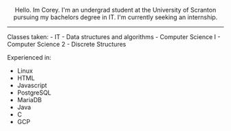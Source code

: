 <p align="center">
Hello.
Im Corey. I'm an undergrad student at the University of Scranton pursuing my bachelors degree in IT. I'm currently seeking an internship.
</p>

<hr>
Classes taken:
- IT
- Data structures and algorithms
- Computer Science I
- Computer Science 2
- Discrete Structures

Experienced in:
- Linux
- HTML
- Javascript
- PostgreSQL
- MariaDB
- Java
- C
- GCP

